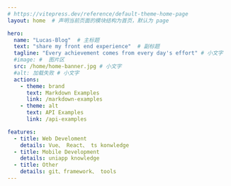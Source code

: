 ```yaml
---
# https://vitepress.dev/reference/default-theme-home-page
layout: home  # 声明当前页面的模块结构为首页，默认为 page

hero:
  name: "Lucas-Blog"  # 主标题
  text: "share my front end experience"  # 副标题
  tagline: "Every achievement comes from every day's effort" # 小文字
  #image: #  图片区
  src: /home/home-banner.jpg # 小文字
  #alt: 加载失败 # 小文字
  actions:
    - theme: brand
      text: Markdown Examples
      link: /markdown-examples
    - theme: alt
      text: API Examples
      link: /api-examples

features:
  - title: Web Develoment
    details: Vue、 React、 ts konwledge
  - title: Mobile Development
    details: uniapp knowledge
  - title: Other
    details: git、framework、 tools
---
```


